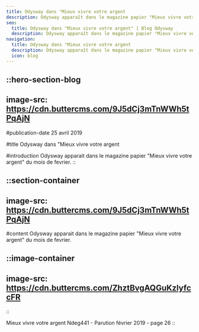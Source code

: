 ```yaml
---
title: Odysway dans "Mieux vivre votre argent
description: Odysway apparaît dans le magazine papier "Mieux vivre votre argent" du mois de février. Mieux vivre votre argent Ndeg441 - parution février 2019 - page 2.
seo:
  title: Odysway dans "Mieux vivre votre argent" | Blog Odysway
  description: Odysway apparaît dans le magazine papier "Mieux vivre votre argent" du mois de février.
navigation:
  title: Odysway dans "Mieux vivre votre argent
  description: Odysway apparaît dans le magazine papier "Mieux vivre votre argent" du mois de février. Mieux vivre votre argent Ndeg441 - parution février 2019 - page 2.
  icon: blog
---
```


::hero-section-blog
---
image-src: https://cdn.buttercms.com/9J5dCj3mTnWWh5tPqAjN
---
#publication-date
25 avril 2019

#title
Odysway dans "Mieux vivre votre argent

#introduction
Odysway apparait dans le magazine papier "Mieux vivre votre argent" du mois de fevrier.
::

::section-container
---
image-src: https://cdn.buttercms.com/9J5dCj3mTnWWh5tPqAjN
---
#content
Odysway apparait dans le magazine papier "Mieux vivre votre argent" du mois de fevrier.

  
  

::image-container
---
image-src: https://cdn.buttercms.com/ZhztBvgAQGuKzlyfccFR
---
::

Mieux vivre votre argent Ndeg441 - Parution février 2019 - page 26
::
